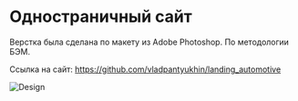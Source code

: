 # Одностраничный сайт

Верстка была сделана по макету из Adobe Photoshop. По методологии БЭМ.

Ссылка на сайт: https://github.com/vladpantyukhin/landing_automotive

![Design](https://github.com/vladpantyukhin/landing_automotive/blob/main/design/layout.png)
